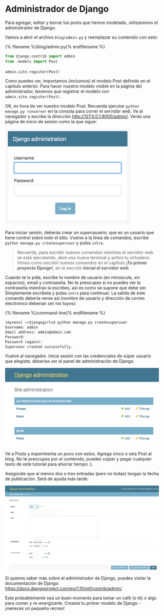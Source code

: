 # Administrador de Django

Para agregar, editar y borrar los posts que hemos modelado, utilizaremos el administrador de Django.

Vamos a abrir el archivo `blog/admin.py` y reemplazar su contenido con esto:

{% filename %}blog/admin.py{% endfilename %}
```python
from django.contrib import admin
from .models import Post

admin.site.register(Post)
```

Como puedes ver, importamos (incluimos) el modelo Post definido en el capítulo anterior. Para hacer nuestro modelo visible en la página del administrador, tenemos que registrar el modelo con `admin.site.register(Post)`.

OK, es hora de ver nuestro modelo Post. Recuerda ejecutar `python manage.py runserver` en la consola para correr el servidor web. Ve al navegador y escribe la dirección http://127.0.0.1:8000/admin/. Verás una página de inicio de sesión como la que sigue:

![Página de inicio de sesión](images/login_page2.png)

Para iniciar sesión, deberás crear un *superusuario*, que es un usuario que tiene control sobre todo el sitio. Vuelve a la línea de comandos, escribe `python manage.py createsuperuser` y pulsa `intro`.

> Recuerda, para escribir nuevos comandos mientras el servidor web se está ejecutando, abre una nueva terminal y activa tu virtualenv. Vimos como escribir nuevos comandos en el capítulo <b>¡Tu primer proyecto Django!</b>, en la sección <b>Inicial el servidor web</b>.

Cuando te lo pida, escribe tu nombre de usuario (en minúscula, sin espacios), email y contraseña. No te preocupes si no puedes ver la contraseña mientras la escribes, así es como se supone que debe ser. Simplemente escríbela y pulsa `intro` para continuar. La salida de este comando debería verse así (nombre de usuario y dirección de correo electrónico deberían ser los tuyos):

{% filename %}command-line{% endfilename %}
```
(myvenv) ~/djangogirls$ python manage.py createsuperuser
Username: admin
Email address: admin@admin.com
Password:
Password (again):
Superuser created successfully.
```

Vuelve al navegador. Inicia sesión con las credenciales de súper usuario que elegiste; deberías ver el panel de administración de Django.

![Administrador de Django](images/django_admin3.png)

Ve a Posts y experimenta un poco con estos. Agrega cinco o seis Post al blog. No te preocupes por el contenido, puedes copiar y pegar cualquier texto de este tutorial para ahorrar tiempo :).

Asegúrate que al menos dos o tres entradas (pero no todas) tengan la fecha de publicación. Será de ayuda más tarde.

![Administrador de Django](images/edit_post3.png)

Si quieres saber más sobre el administrador de Django, puedes visitar la documentación de Django: https://docs.djangoproject.com/en/1.10/ref/contrib/admin/

Este probablemente sea un buen momento para tomar un café (o té) o algo para comer y re-energizarte. Creaste tu primer modelo de Django - ¡mereces un pequeño recreo!
